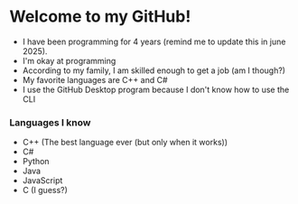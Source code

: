 
# Welcome to my GitHub!

- I have been programming for 4 years (remind me to update this in june 2025).
- I'm okay at programming
- According to my family, I am skilled enough to get a job (am I though?)
- My favorite languages are C++ and C#
- I use the GitHub Desktop program because I don't know how to use the CLI



### Languages I know
- C++ (The best language ever (but only when it works))
- C#
- Python
- Java
- JavaScript
- C (I guess?)

